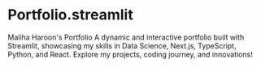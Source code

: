 # Portfolio.streamlit
Maliha Haroon's Portfolio A dynamic and interactive portfolio built with Streamlit, showcasing my skills in Data Science, Next.js, TypeScript, Python, and React. Explore my projects, coding journey, and innovations!
